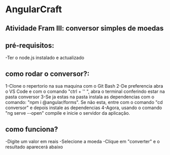 # AngularCraft
## Atividade Fram III: conversor simples de moedas

## pré-requisitos:
-Ter o node.js instalado e actualizado

## como rodar o conversor?:
1-Clone o repertorio na sua maquina com o Git Bash
2-De preferencia abra o VS Code e com o comando "ctrl + '' ", abra o terminal conferindo estar na pasta conversor
3-Se ja estas na pasta instala as dependencias com o comando: "npm i @angular/forms". Se não esta, entre com o comando "cd conversor" e depois instale as dependencias
4-Agora, usando o comando "ng serve --open" compile e inicie o servidor da aplicação.

## como funciona?
-Digite um valor em reais
-Selecione a moeda 
-Clique em "converter" e o resultado aparecerá abaixo 
